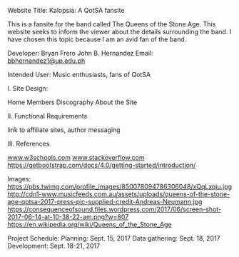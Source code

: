 Website Title: Kalopsia: A QotSA fansite

This is a fansite for the band called The Queens of the Stone Age. This website seeks to inform the viewer about the details surrounding the band. I have chosen this topic because I am an avid fan of the band.

Developer: Bryan Frero John B. Hernandez Email: bbhernandez1@up.edu.ph

Intended User: Music enthusiasts, fans of QotSA

I. Site Design:

Home
Members
Discography
About the Site

II. Functional Requirements

  link to affiliate sites, author messaging
  
III. References
  
  www.w3schools.com
  www.stackoverflow.com
  https://getbootstrap.com/docs/4.0/getting-started/introduction/
  
  
  Images:
  https://pbs.twimg.com/profile_images/850078094786306048/xQqLxqiu.jpg
  http://cdn1-www.musicfeeds.com.au/assets/uploads/queens-of-the-stone-age-qotsa-2017-press-pic-supplied-credit-Andreas-Neumann.jpg
  https://consequenceofsound.files.wordpress.com/2017/06/screen-shot-2017-06-14-at-10-38-22-am.png?w=807
  https://en.wikipedia.org/wiki/Queens_of_the_Stone_Age

  Project Schedule: Planning: Sept. 15, 2017
                    Data gathering: Sept. 18, 2017
                    Development: Sept. 18-21, 2017
